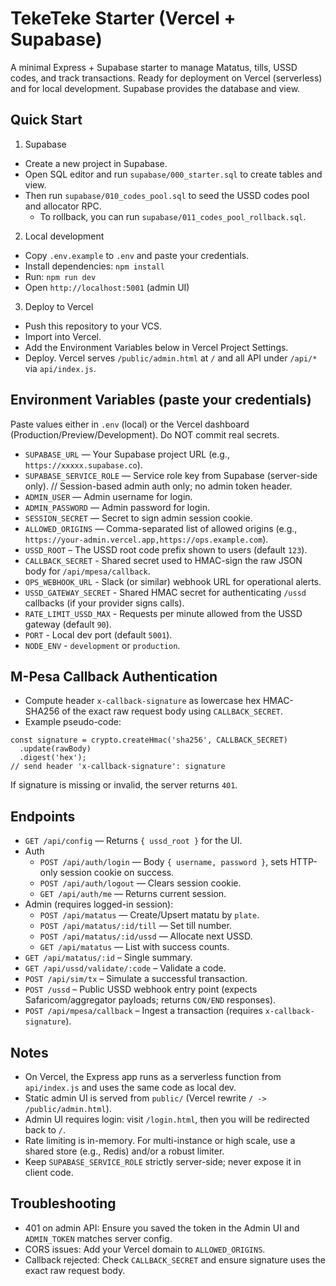 # TekeTeke Starter (Vercel + Supabase)

A minimal Express + Supabase starter to manage Matatus, tills, USSD codes, and track transactions. Ready for deployment on Vercel (serverless) and for local development. Supabase provides the database and view.

## Quick Start

1) Supabase
- Create a new project in Supabase.
- Open SQL editor and run `supabase/000_starter.sql` to create tables and view.
- Then run `supabase/010_codes_pool.sql` to seed the USSD codes pool and allocator RPC.
  - To rollback, you can run `supabase/011_codes_pool_rollback.sql`.

2) Local development
- Copy `.env.example` to `.env` and paste your credentials.
- Install dependencies: `npm install`
- Run: `npm run dev`
- Open `http://localhost:5001` (admin UI)

3) Deploy to Vercel
- Push this repository to your VCS.
- Import into Vercel.
- Add the Environment Variables below in Vercel Project Settings.
- Deploy. Vercel serves `/public/admin.html` at `/` and all API under `/api/*` via `api/index.js`.

## Environment Variables (paste your credentials)

Paste values either in `.env` (local) or the Vercel dashboard (Production/Preview/Development). Do NOT commit real secrets.

- `SUPABASE_URL` — Your Supabase project URL (e.g., `https://xxxxx.supabase.co`).
- `SUPABASE_SERVICE_ROLE` — Service role key from Supabase (server-side only).
// Session-based admin auth only; no admin token header.
- `ADMIN_USER` — Admin username for login.
- `ADMIN_PASSWORD` — Admin password for login.
- `SESSION_SECRET` — Secret to sign admin session cookie.
- `ALLOWED_ORIGINS` — Comma-separated list of allowed origins (e.g., `https://your-admin.vercel.app,https://ops.example.com`).
- `USSD_ROOT` – The USSD root code prefix shown to users (default `123`).
- `CALLBACK_SECRET` - Shared secret used to HMAC-sign the raw JSON body for `/api/mpesa/callback`.
- `OPS_WEBHOOK_URL` - Slack (or similar) webhook URL for operational alerts.
- `USSD_GATEWAY_SECRET` - Shared HMAC secret for authenticating `/ussd` callbacks (if your provider signs calls).
- `RATE_LIMIT_USSD_MAX` - Requests per minute allowed from the USSD gateway (default `90`).
- `PORT` - Local dev port (default `5001`).
- `NODE_ENV` - `development` or `production`.

## M-Pesa Callback Authentication

- Compute header `x-callback-signature` as lowercase hex HMAC-SHA256 of the exact raw request body using `CALLBACK_SECRET`.
- Example pseudo-code:

```
const signature = crypto.createHmac('sha256', CALLBACK_SECRET)
  .update(rawBody)
  .digest('hex');
// send header 'x-callback-signature': signature
```

If signature is missing or invalid, the server returns `401`.

## Endpoints

- `GET /api/config` — Returns `{ ussd_root }` for the UI.
- Auth
  - `POST /api/auth/login` — Body `{ username, password }`, sets HTTP-only session cookie on success.
  - `POST /api/auth/logout` — Clears session cookie.
  - `GET /api/auth/me` — Returns current session.
- Admin (requires logged-in session):
  - `POST /api/matatus` — Create/Upsert matatu by `plate`.
  - `POST /api/matatus/:id/till` — Set till number.
  - `POST /api/matatus/:id/ussd` — Allocate next USSD.
  - `GET /api/matatus` — List with success counts.
- `GET /api/matatus/:id` – Single summary.
- `GET /api/ussd/validate/:code` – Validate a code.
- `POST /api/sim/tx` – Simulate a successful transaction.
- `POST /ussd` – Public USSD webhook entry point (expects Safaricom/aggregator payloads; returns `CON/END` responses).
- `POST /api/mpesa/callback` – Ingest a transaction (requires `x-callback-signature`).

## Notes

- On Vercel, the Express app runs as a serverless function from `api/index.js` and uses the same code as local dev.
- Static admin UI is served from `public/` (Vercel rewrite `/ -> /public/admin.html`).
- Admin UI requires login: visit `/login.html`, then you will be redirected back to `/`.
- Rate limiting is in-memory. For multi-instance or high scale, use a shared store (e.g., Redis) and/or a robust limiter.
- Keep `SUPABASE_SERVICE_ROLE` strictly server-side; never expose it in client code.

## Troubleshooting

- 401 on admin API: Ensure you saved the token in the Admin UI and `ADMIN_TOKEN` matches server config.
- CORS issues: Add your Vercel domain to `ALLOWED_ORIGINS`.
- Callback rejected: Check `CALLBACK_SECRET` and ensure signature uses the exact raw request body.

